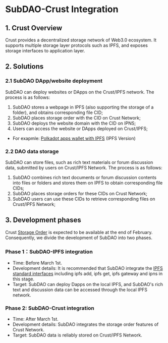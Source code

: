# SubDAO-Crust Integration

## 1. Crust Overview
Crust provides a decentralized storage network of Web3.0 ecosystem. It supports multiple storage layer protocols such as IPFS, and exposes storage interfaces to application layer.

## 2. Solutions

### 2.1 SubDAO DApp/website deployment

SubDAO can deploy websites or DApps on the Crust/IPFS network. The process is as follows:
1. SubDAO stores a webpage in IPFS (also supporting the storage of a folder), and obtains corresponding file CID;
2. SubDAO places storage order with the CID on Crust Network;
3. SubDAO deploys the website domain with the CID on IPNS;
4. Users can access the website or DApps deployed on Crust/IPFS;
* For exapmle: [Polkadot apps wallet with IPFS](https://polkadot.js.org/) (IPFS Version)

### 2.2 DAO data storage
SubDAO can store files, such as rich text materials or forum discussion data, submitted by users on Crust/IPFS Network. The process is as follows:

1. SubDAO combines rich text documents or forum discussion contents into files or folders and stores them on IPFS to obtain corresponding file CIDs;
2. SubDAO places storage orders for these CIDs on Crust Network;
3. SubDAO users can use these CIDs to retrieve corresponding files on Crust/IPFS Network;

## 3. Development phases

Crust [Storage Order](https://wiki.crust.network/docs/en/crustIntegrationGuide) is expected to be available at the end of February. Consequently, we divide the development of SubDAO into two phases.

### Phase 1：SubDAO-IPFS integration

* Time: Before March 1st.
* Development details: It is recommended that SubDAO integrate the [IPFS standard interfaces](https://docs.ipfs.io/reference/) including ipfs add, ipfs get, ipfs gateway and ipns in this stage.
* Target: SubDAO can deploy Dapps on the local IPFS, and SubDAO's rich text and discussion data can be accessed through the local IPFS network.


### Phase 2: SubDAO-Crust integration

* Time: After March 1st.
* Development details: SubDAO integrates the storage order features of Crust Network.
* Target: SubDAO data is reliably stored on Crust/IPFS Network.

